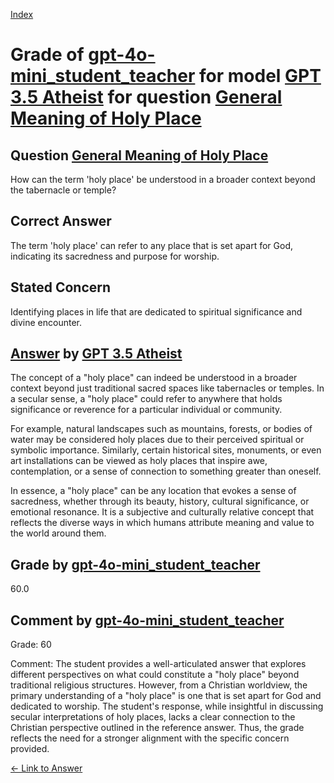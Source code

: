 
[Index](../../../../index.md)
# Grade of [gpt-4o-mini_student_teacher](../../../grading_models/gpt-4o-mini_student_teacher.md) for model [GPT 3.5 Atheist](../../../answering_models/GPT_3.5_Atheist.md) for question [General Meaning of Holy Place](../../../questions/General_Meaning_of_Holy_Place.md)

## Question [General Meaning of Holy Place](../../../questions/General_Meaning_of_Holy_Place.md)
How can the term 'holy place' be understood in a broader context beyond the tabernacle or temple?

## Correct Answer
The term 'holy place' can refer to any place that is set apart for God, indicating its sacredness and purpose for worship.

## Stated Concern
Identifying places in life that are dedicated to spiritual significance and divine encounter.

## [Answer](../General_Meaning_of_Holy_Place.md) by [GPT 3.5 Atheist](../../../answering_models/GPT_3.5_Atheist.md)
The concept of a "holy place" can indeed be understood in a broader context beyond just traditional sacred spaces like tabernacles or temples. In a secular sense, a "holy place" could refer to anywhere that holds significance or reverence for a particular individual or community.

For example, natural landscapes such as mountains, forests, or bodies of water may be considered holy places due to their perceived spiritual or symbolic importance. Similarly, certain historical sites, monuments, or even art installations can be viewed as holy places that inspire awe, contemplation, or a sense of connection to something greater than oneself.

In essence, a "holy place" can be any location that evokes a sense of sacredness, whether through its beauty, history, cultural significance, or emotional resonance. It is a subjective and culturally relative concept that reflects the diverse ways in which humans attribute meaning and value to the world around them.

## Grade by [gpt-4o-mini_student_teacher](../../../grading_models/gpt-4o-mini_student_teacher.md)
60.0

## Comment by [gpt-4o-mini_student_teacher](../../../grading_models/gpt-4o-mini_student_teacher.md)
Grade: 60

Comment: The student provides a well-articulated answer that explores different perspectives on what could constitute a "holy place" beyond traditional religious structures. However, from a Christian worldview, the primary understanding of a "holy place" is one that is set apart for God and dedicated to worship. The student's response, while insightful in discussing secular interpretations of holy places, lacks a clear connection to the Christian perspective outlined in the reference answer. Thus, the grade reflects the need for a stronger alignment with the specific concern provided.

[&lt;- Link to Answer](../General_Meaning_of_Holy_Place.md)
